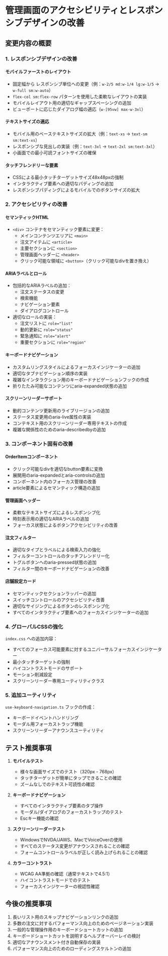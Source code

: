 # 管理画面のアクセシビリティとレスポンシブデザインの改善

## 変更内容の概要

### 1. レスポンシブデザインの改善

#### モバイルファーストのレイアウト
- 固定幅から レスポンシブ単位への変更（例：`w-2/5 md:w-1/4 lg:w-1/5` → `w-full sm:w-auto`）
- `flex-col sm:flex-row` パターンを使用した柔軟なレイアウトの実装
- モバイルレイアウト用の適切なギャップスペーシングの追加
- ビューポートに応じたダイアログ幅の適応（`w-[95vw] max-w-3xl`）

#### テキストサイズの適応
- モバイル用のベーステキストサイズの拡大（例：`text-xs` → `text-sm sm:text-xs`）
- レスポンシブな見出しの実装（例：`text-3xl` → `text-2xl sm:text-3xl`）
- 小画面での最小可読フォントサイズの確保

#### タッチフレンドリーな要素
- CSSによる最小タッチターゲットサイズ48x48pxの強制
- インタラクティブ要素への適切なパディングの追加
- レスポンシブパディングによるモバイルでのボタンサイズの拡大

### 2. アクセシビリティの改善

#### セマンティックHTML
- `<div>` コンテナをセマンティック要素に変更：
  - メインコンテンツエリアに `<main>`
  - 注文アイテムに `<article>`
  - 主要セクションに `<section>`
  - 管理画面ヘッダーに `<header>`
  - クリック可能な領域に `<button>`（クリック可能なdivを置き換え）

#### ARIAラベルとロール
- 包括的なARIAラベルの追加：
  - 注文ステータスの変更
  - 検索機能
  - ナビゲーション要素
  - ダイアログコントロール
- 適切なロールの実装：
  - 注文リストに `role="list"`
  - 動的更新に `role="status"`
  - 緊急通知に `role="alert"`
  - 重要セクションに `role="region"`

#### キーボードナビゲーション
- カスタムリングスタイルによるフォーカスインジケーターの追加
- 適切なタブナビゲーション順序の実装
- 複雑なインタラクション用のキーボードナビゲーションフックの作成
- 折りたたみ可能なコンテンツにaria-expanded状態の追加

#### スクリーンリーダーサポート
- 動的コンテンツ更新用のライブリージョンの追加
- ステータス変更用のaria-live属性の実装
- コンテキスト用のスクリーンリーダー専用テキストの作成
- 複雑な関係性のためのaria-describedbyの追加

### 3. コンポーネント固有の改善

#### OrderItemコンポーネント
- クリック可能なdivを適切なbutton要素に変換
- 展開用のaria-expandedとaria-controlsの追加
- コンポーネント内のフォーカス管理の改善
- article要素によるセマンティック構造の追加

#### 管理画面ヘッダー
- 柔軟なテキストサイズによるレスポンシブ化
- 時刻表示用の適切なARIAラベルの追加
- フォーカス状態によるボタンアクセシビリティの改善

#### 注文フィルター
- 適切なタイプとラベルによる検索入力の強化
- フィルターコントロールのタッチフレンドリー化
- トグルボタンへのaria-pressed状態の追加
- フィルター間のキーボードナビゲーションの改善

#### 店舗設定カード
- セマンティックセクションラッパーの追加
- スイッチコントロールのアクセシビリティ改善
- 適切なサイジングによるボタンのレスポンシブ化
- すべてのインタラクティブ要素へのフォーカスインジケーターの追加

### 4. グローバルCSSの強化

`index.css` への追加内容：
- すべてのフォーカス可能要素に対するユニバーサルフォーカスインジケーター
- 最小タッチターゲットの強制
- ハイコントラストモードのサポート
- モーション削減設定
- スクリーンリーダー専用ユーティリティクラス

### 5. 追加ユーティリティ

`use-keyboard-navigation.ts` フックの作成：
- キーボードイベントハンドリング
- モーダル用フォーカストラップ機能
- スクリーンリーダーアナウンスユーティリティ

## テスト推奨事項

1. **モバイルテスト**
   - 様々な画面サイズでのテスト（320px - 768px）
   - タッチターゲットが簡単にタップできることの確認
   - ズームなしでのテキスト可読性の確認

2. **キーボードナビゲーション**
   - すべてのインタラクティブ要素のタブ操作
   - モーダル/ダイアログのフォーカストラップのテスト
   - Escキー機能の確認

3. **スクリーンリーダーテスト**
   - WindowsでNVDA/JAWS、MacでVoiceOverの使用
   - すべてのステータス変更がアナウンスされることの確認
   - フォームコントロールラベルが正しく読み上げられることの確認

4. **カラーコントラスト**
   - WCAG AA準拠の確認（通常テキストで4.5:1）
   - ハイコントラストモードでのテスト
   - フォーカスインジケーターの視認性確認

## 今後の推奨事項

1. 長いリスト用のスキップナビゲーションリンクの追加
2. 多数の注文に対するパフォーマンス向上のためのページネーション実装
3. 一般的な管理操作用のキーボードショートカットの追加
4. キーボードショートカットを説明するヘルプオーバーレイの検討
5. 適切なアナウンスメント付き自動保存の実装
6. パフォーマンス向上のためのローディングスケルトンの追加